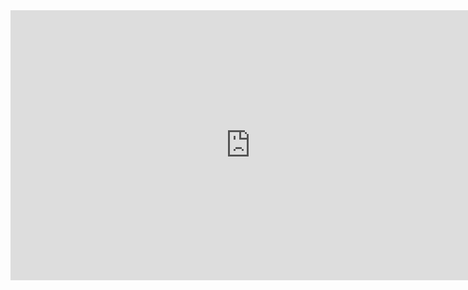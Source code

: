 <iframe width="768" height="432" src="https://miro.com/app/live-embed/o9J_liOMhQY=/?moveToViewport=-541,-507,2662,1266" frameBorder="0" scrolling="no" allowFullScreen></iframe>